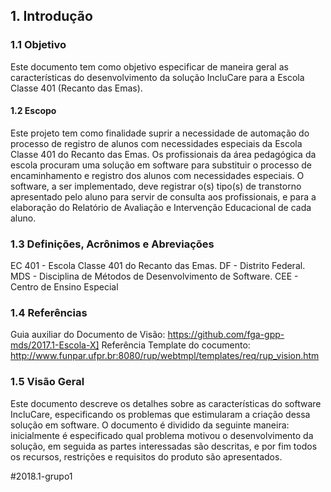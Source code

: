 ## 1. Introdução

### 1.1               Objetivo
Este documento tem como objetivo especificar de maneira geral as características do desenvolvimento da solução IncluCare para a Escola Classe 401 (Recanto das Emas).

#### 1.2               Escopo
Este projeto tem como finalidade suprir a necessidade de automação do processo de registro de alunos com necessidades especiais da Escola Classe 401 do Recanto das Emas.
Os profissionais da área pedagógica da escola procuram uma solução em software para substituir o processo de encaminhamento e registro dos alunos com necessidades especiais.
O software, a ser implementado, deve registrar o(s) tipo(s) de transtorno apresentado pelo aluno para servir de consulta aos profissionais, e para a elaboração do Relatório de Avaliação e Intervenção Educacional de cada aluno.

### 1.3               Definições, Acrônimos e Abreviações
EC 401 - Escola Classe 401 do Recanto das Emas.
DF - Distrito Federal.
MDS - Disciplina de Métodos de Desenvolvimento de Software.
CEE - Centro de Ensino Especial

### 1.4               Referências
Guia auxiliar do Documento de Visão: https://github.com/fga-gpp-mds/2017.1-Escola-X] 
Referência Template do cocumento: http://www.funpar.ufpr.br:8080/rup/webtmpl/templates/req/rup_vision.htm

### 1.5               Visão Geral
Este documento descreve os detalhes sobre as características do software IncluCare, especificando os problemas que estimularam a criação dessa solução em software. O documento é dividido da seguinte maneira: inicialmente é especificado qual problema motivou o desenvolvimento da solução, em seguida as partes interessadas são descritas, e por fim todos os recursos, restrições e requisitos do produto são apresentados.


#2018.1-grupo1
